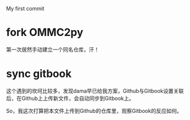 My first commit
# fork OMMC2py
第一次居然手动建立一个同名仓库，汗！

# sync gitbook
这个遇到的坎坷比较多，发现dama早已给我方案，Github与Gitbook设置关联后，在Github上上传新文件，会自动同步到Gitbook上。

So，我这次打算把本文件上传到Github的仓库里，观察Gitbook的反应如何。